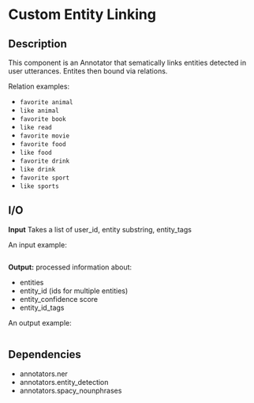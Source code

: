 # Custom Entity Linking

## Description
This component is an Annotator that sematically links entities detected in user utterances. Entites then bound via relations.

Relation examples:
- `favorite animal`
- `like animal`
- `favorite book`
- `like read`
- `favorite movie`
- `favorite food`
- `like food`
- `favorite drink`
- `like drink`
- `favorite sport`
- `like sports`


## I/O

**Input**
Takes a list of user_id, entity substring, entity_tags

An input example:
```
```

**Output:**
processed information about:
- entities
- entity_id (ids for multiple entities)
- entity_confidence score
- entity_id_tags

An output example:
```
```

## Dependencies
- annotators.ner
- annotators.entity_detection
- annotators.spacy_nounphrases
